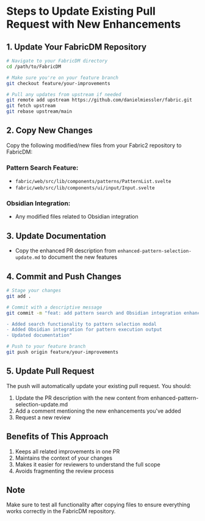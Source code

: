 # Steps to Update Existing Pull Request with New Enhancements

## 1. Update Your FabricDM Repository
```bash
# Navigate to your FabricDM directory
cd /path/to/FabricDM

# Make sure you're on your feature branch
git checkout feature/your-improvements

# Pull any updates from upstream if needed
git remote add upstream https://github.com/danielmiessler/fabric.git
git fetch upstream
git rebase upstream/main
```

## 2. Copy New Changes
Copy the following modified/new files from your Fabric2 repository to FabricDM:

### Pattern Search Feature:
- `fabric/web/src/lib/components/patterns/PatternList.svelte`
- `fabric/web/src/lib/components/ui/input/Input.svelte`

### Obsidian Integration:
- Any modified files related to Obsidian integration

## 3. Update Documentation
- Copy the enhanced PR description from `enhanced-pattern-selection-update.md` to document the new features

## 4. Commit and Push Changes
```bash
# Stage your changes
git add .

# Commit with a descriptive message
git commit -m "feat: add pattern search and Obsidian integration enhancements

- Added search functionality to pattern selection modal
- Added Obsidian integration for pattern execution output
- Updated documentation"

# Push to your feature branch
git push origin feature/your-improvements
```

## 5. Update Pull Request
The push will automatically update your existing pull request. You should:
1. Update the PR description with the new content from enhanced-pattern-selection-update.md
2. Add a comment mentioning the new enhancements you've added
3. Request a new review

## Benefits of This Approach
1. Keeps all related improvements in one PR
2. Maintains the context of your changes
3. Makes it easier for reviewers to understand the full scope
4. Avoids fragmenting the review process

## Note
Make sure to test all functionality after copying files to ensure everything works correctly in the FabricDM repository.